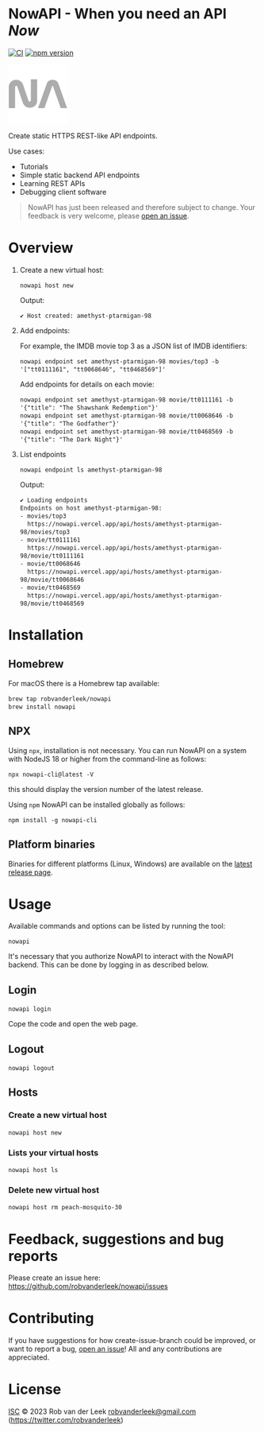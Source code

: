 # NowAPI - When you need an API _Now_

[![CI](https://github.com/robvanderleek/nowapi/actions/workflows/ci.yml/badge.svg)](https://github.com/robvanderleek/nowapi/actions/workflows/ci.yml)
[![npm version](https://badge.fury.io/js/nowapi-cli.svg)](https://badge.fury.io/js/nowapi-cli)

![Logo](https://raw.githubusercontent.com/robvanderleek/nowapi/main/docs/nowapi-logo.png?raw=true)

Create static HTTPS REST-like API endpoints.

Use cases:
- Tutorials
- Simple static backend API endpoints
- Learning REST APIs
- Debugging client software

> NowAPI has just been released and therefore subject to change.
> Your feedback is very welcome, please [open an issue](https://github.com/robvanderleek/nowapi/issues/new).

# Overview

1. Create a new virtual host:

    ```shell
    nowapi host new
    ```

    Output:

    ```shell
    ✔ Host created: amethyst-ptarmigan-98
    ```

2. Add endpoints:

    For example, the IMDB movie top 3 as a JSON list of IMDB identifiers:

    ```shell
    nowapi endpoint set amethyst-ptarmigan-98 movies/top3 -b '["tt0111161", "tt0068646", "tt0468569"]'
    ```

    Add endpoints for details on each movie:

    ```shell
    nowapi endpoint set amethyst-ptarmigan-98 movie/tt0111161 -b '{"title": "The Shawshank Redemption"}'
    nowapi endpoint set amethyst-ptarmigan-98 movie/tt0068646 -b '{"title": "The Godfather"}'
    nowapi endpoint set amethyst-ptarmigan-98 movie/tt0468569 -b '{"title": "The Dark Night"}'
    ```
    
3. List endpoints
    
   ```shell
   nowapi endpoint ls amethyst-ptarmigan-98
   ```
    
   Output:
    
   ```shell
   ✔ Loading endpoints
   Endpoints on host amethyst-ptarmigan-98:
   - movies/top3
     https://nowapi.vercel.app/api/hosts/amethyst-ptarmigan-98/movies/top3
   - movie/tt0111161
     https://nowapi.vercel.app/api/hosts/amethyst-ptarmigan-98/movie/tt0111161
   - movie/tt0068646
     https://nowapi.vercel.app/api/hosts/amethyst-ptarmigan-98/movie/tt0068646
   - movie/tt0468569
     https://nowapi.vercel.app/api/hosts/amethyst-ptarmigan-98/movie/tt0468569
   ```

# Installation

## Homebrew

For macOS there is a Homebrew tap available: 

```shell
brew tap robvanderleek/nowapi
brew install nowapi
```

## NPX

Using `npx`, installation is not necessary. You can run NowAPI on a system with
NodeJS 18 or higher from the command-line as follows:

```shell
npx nowapi-cli@latest -V
```

this should display the version number of the latest release.

Using `npm` NowAPI can be installed globally as follows:

```shell
npm install -g nowapi-cli
```

## Platform binaries

Binaries for different platforms (Linux, Windows) are available on the [latest
release page](https://github.com/robvanderleek/nowapi/releases/latest).

# Usage

Available commands and options can be listed by running the tool:

```
nowapi
```

It's necessary that you authorize NowAPI to interact with the NowAPI backend. This can be done by logging in as described below.

## Login

```shell
nowapi login
```

Cope the code and open the web page.

## Logout

```shell
nowapi logout
```

## Hosts

### Create a new virtual host

```shell
nowapi host new
```

### Lists your virtual hosts

```shell
nowapi host ls
```

### Delete new virtual host

```shell
nowapi host rm peach-mosquito-30
```

# Feedback, suggestions and bug reports

Please create an issue here:
https://github.com/robvanderleek/nowapi/issues

# Contributing

If you have suggestions for how create-issue-branch could be improved, or want
to report a bug, [open an
issue](https://github.com/robvanderleek/nowapi/issues)! All and
any contributions are appreciated.

# License

[ISC](LICENSE) © 2023 Rob van der Leek <robvanderleek@gmail.com>
(https://twitter.com/robvanderleek)